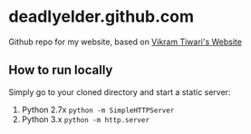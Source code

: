 deadlyelder.github.com
======================

Github repo for my website, based on [Vikram Tiwari's Website](https://vikramtiwari.com)

## How to run locally
Simply go to your cloned directory and start a static server:

1. Python 2.7x `python -m SimpleHTTPServer`
2. Python 3.x `python -m http.server`

